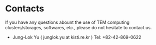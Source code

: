 # Contacts

If you have any questions abount the use of TEM computing clusters/storages, softwares, etc., please do not hesitate to contact us.

* Jung-Lok Yu ( junglok.yu at kisti.re.kr ) Tel: +82-42-869-0622